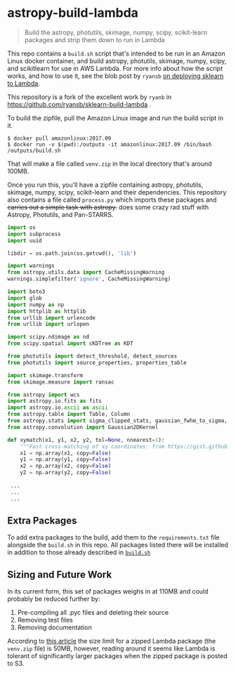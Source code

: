 # astropy-build-lambda

> Build the astropy, photutils, skimage, numpy, scipy, scikit-learn packages and strip them down to run in Lambda

This repo contains a `build.sh` script that's intended to be run in an Amazon Linux docker container, and build astropy, photutils, skimage, numpy, scipy, and scikitlearn for use in AWS Lambda. For more info about how the script works, and how to use it, see the blob post by `ryansb` [on deploying sklearn to Lambda](https://serverlesscode.com/post/scikitlearn-with-amazon-linux-container/).

This repository is a fork of the excellent work by `ryanb` in https://github.com/ryansb/sklearn-build-lambda .

To build the zipfile, pull the Amazon Linux image and run the build script in it.

```
$ docker pull amazonlinux:2017.09
$ docker run -v $(pwd):/outputs -it amazonlinux:2017.09 /bin/bash /outputs/build.sh
```

That will make a file called `venv.zip` in the local directory that's around 100MB.

Once you run this, you'll have a zipfile containing astropy, photutils, skimage, numpy, scipy, scikit-learn and their
dependencies. This repository also contains a file called `process.py` which imports these packages and ~~carries out a simple task with astropy.~~ does some crazy rad stuff with Astropy, Photutils, and Pan-STARRS.

```python
import os
import subprocess
import uuid

libdir = os.path.join(os.getcwd(), 'lib')

import warnings
from astropy.utils.data import CacheMissingWarning
warnings.simplefilter('ignore', CacheMissingWarning)

import boto3
import glob
import numpy as np
import httplib as httplib
from urllib import urlencode
from urllib import urlopen

import scipy.ndimage as nd
from scipy.spatial import cKDTree as KDT

from photutils import detect_threshold, detect_sources
from photutils import source_properties, properties_table

import skimage.transform
from skimage.measure import ransac

from astropy import wcs
import astropy.io.fits as fits
import astropy.io.ascii as ascii
from astropy.table import Table, Column
from astropy.stats import sigma_clipped_stats, gaussian_fwhm_to_sigma, median_absolute_deviation
from astropy.convolution import Gaussian2DKernel

def xymatch(x1, y1, x2, y2, tol=None, nnearest=1):
    """Fast cross-matching of xy coordinates: from https://gist.github.com/eteq/4599814"""
    x1 = np.array(x1, copy=False)
    y1 = np.array(y1, copy=False)
    x2 = np.array(x2, copy=False)
    y2 = np.array(y2, copy=False)
    
 ...
 ...
 ...
```

## Extra Packages

To add extra packages to the build, add them to the `requirements.txt` file alongside the `build.sh` in this repo. All packages listed there will be installed in addition to those already described in [`build.sh`](https://github.com/arfon/astropy-build-lambda/blob/81b12db7d29c5fc90bc1f4c0f6773eb6a38aa24a/build.sh#L19-L21)

## Sizing and Future Work

In its current form, this set of packages weighs in at 110MB and could probably be reduced further by:

1. Pre-compiling all .pyc files and deleting their source
1. Removing test files
1. Removing documentation

According to [this article](https://docs.aws.amazon.com/lambda/latest/dg/limits.html) the size limit for a zipped Lambda package (the `venv.zip` file) is 50MB, however, reading around it seems like Lambda is tolerant of significantly larger packages when the zipped package is posted to S3.
 
